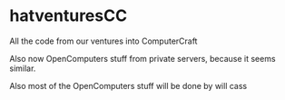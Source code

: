hatventuresCC
=============

All the code from our ventures into ComputerCraft

Also now OpenComputers stuff from private servers, because it seems similar.

Also most of the OpenComputers stuff will be done by will cass
